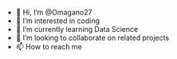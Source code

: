 - 👋 Hi, I’m @Omagano27
- 👀 I’m interested in coding
- 🌱 I’m currently learning Data Science
- 💞️ I’m looking to collaborate on related projects
- 📫 How to reach me 
<!---
Omagano27/Omagano27 is a ✨ special ✨ repository because its `README.md` (this file) appears on your GitHub profile.
You can click the Preview link to take a look at your changes.
--->
